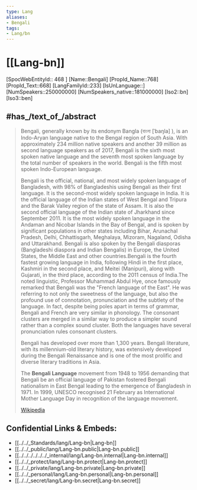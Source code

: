 ```yaml
---
type: Lang
aliases:
- Bengali
tags: 
- Lang/bn
---
```


# [[Lang-bn]] 

[SpocWebEntityId:: 468 ]
[Name::Bengali]
[PropId_Name::768]
[PropId_Text::668]
[LangFamilyId::233]
[IsUnLanguage::]
[NumSpeakers::250000000]
[NumSpeakers_native::181000000]
[Iso2::bn]
[Iso3::ben]


## #has_/text_of_/abstract 


> Bengali, generally known by its endonym Bangla (বাংলা [ˈbaŋla] ), is an Indo-Aryan language native to the Bengal region of South Asia. With approximately 234 million native speakers and another 39 million as second language speakers as of 2017, Bengali is the sixth most spoken native language and the seventh most spoken language by the total number of speakers in the world. Bengali is the fifth most spoken Indo-European language.
>
> Bengali is the official, national, and most widely spoken language of Bangladesh, with 98% of Bangladeshis using Bengali as their first language. It is the second-most widely spoken language in India. It is the official language of the Indian states of West Bengal and Tripura and the Barak Valley region of the state of Assam. It is also the second official language of the Indian state of Jharkhand since September 2011. It is the most widely spoken language in the Andaman and Nicobar Islands in the Bay of Bengal, and is spoken by significant populations in other states including Bihar, Arunachal Pradesh, Delhi, Chhattisgarh, Meghalaya, Mizoram, Nagaland, Odisha and Uttarakhand. Bengali is also spoken by the Bengali diasporas (Bangladeshi diaspora and Indian Bengalis) in Europe, the United States, the Middle East and other countries.Bengali is the fourth fastest growing language in India, following Hindi in the first place, Kashmiri in the second place, and Meitei (Manipuri), along with Gujarati, in the third place, according to the 2011 census of India.The noted linguistic, Professor Muhammad Abdul Hye, once famously remarked that Bengali was the "French language of the East". He was referring to not only the sweetness of the language, but also the profound use of connotation, pronunciation and the subtlety of the language.  In fact, despite being poles apart in terms of grammar, Bengali and French are very similar in phonology. The consonant clusters are merged in a similar way to produce a simpler sound rather than a complex sound cluster. Both the languages have several pronunciation rules consonant clusters. 
>
> Bengali has developed over more than 1,300 years. Bengali literature, with its millennium-old literary history, was extensively developed during the Bengali Renaissance and is one of the most prolific and diverse literary traditions in Asia. 
> 
> The **Bengali Language** movement from 1948 to 1956 demanding that Bengali be an official language of Pakistan fostered Bengali nationalism in East Bengal leading to the emergence of Bangladesh in 1971. In 1999, UNESCO recognised 21 February as International Mother Language Day in recognition of the language movement.
>
> [Wikipedia](https://en.wikipedia.org/wiki/Bengali%20language)



## Confidential Links & Embeds: 
- [[../../_Standards/lang/Lang-bn|Lang-bn]] 
- [[../../_public/lang/Lang-bn.public|Lang-bn.public]] 
- [[../../../../../../_internal/lang/Lang-bn.internal|Lang-bn.internal]] 
- [[../../_protect/lang/Lang-bn.protect|Lang-bn.protect]] 
- [[../../_private/lang/Lang-bn.private|Lang-bn.private]] 
- [[../../_personal/lang/Lang-bn.personal|Lang-bn.personal]] 
- [[../../_secret/lang/Lang-bn.secret|Lang-bn.secret]]

